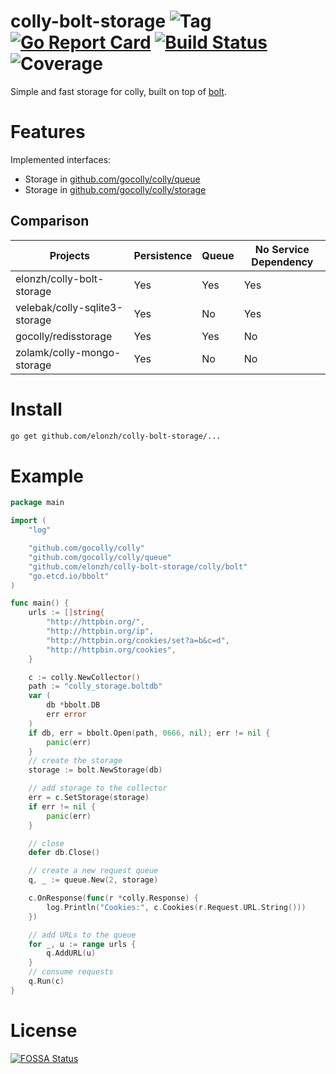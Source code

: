 # colly-bolt-storage ![Tag](https://img.shields.io/github/tag/elonzh/colly-bolt-storage.svg?style=flat-square) [![Go Report Card](https://goreportcard.com/badge/github.com/elonzh/colly-bolt-storage)](https://goreportcard.com/report/github.com/elonzh/colly-bolt-storage?style=flat-square) [![Build Status](https://img.shields.io/travis/elonzh/colly-bolt-storage.svg?style=flat-square)](https://travis-ci.org/elonzh/colly-bolt-storage) ![Coverage](https://img.shields.io/codecov/c/github/elonzh/colly-bolt-storage.svg?style=flat-square)

Simple and fast storage for colly, built on top of [bolt](https://github.com/etcd-io/bbolt#project-status).

# Features

Implemented interfaces:

- Storage in [github.com/gocolly/colly/queue](https://github.com/gocolly/colly/blob/master/queue/queue.go)
- Storage in [github.com/gocolly/colly/storage](https://github.com/gocolly/colly/blob/master/storage/storage.go)

## Comparison

| Projects                      | Persistence | Queue | No Service Dependency |
|-------------------------------|-------------|-------|-----------------------|
| elonzh/colly-bolt-storage     | Yes         | Yes   | Yes                   |
| velebak/colly-sqlite3-storage | Yes         | No    | Yes                   |
| gocolly/redisstorage          | Yes         | Yes   | No                    |
| zolamk/colly-mongo-storage    | Yes         | No    | No                    |

# Install

```bash
go get github.com/elonzh/colly-bolt-storage/...
```

# Example

```go
package main

import (
    "log"

    "github.com/gocolly/colly"
    "github.com/gocolly/colly/queue"
    "github.com/elonzh/colly-bolt-storage/colly/bolt"
	"go.etcd.io/bbolt"
)

func main() {
    urls := []string{
        "http://httpbin.org/",
        "http://httpbin.org/ip",
        "http://httpbin.org/cookies/set?a=b&c=d",
        "http://httpbin.org/cookies",
    }

    c := colly.NewCollector()
    path := "colly_storage.boltdb"
    var (
        db *bbolt.DB
        err error
    )
    if db, err = bbolt.Open(path, 0666, nil); err != nil {
		panic(err)
	}
    // create the storage
    storage := bolt.NewStorage(db)

    // add storage to the collector
    err = c.SetStorage(storage)
    if err != nil {
        panic(err)
    }

    // close
    defer db.Close()

    // create a new request queue
    q, _ := queue.New(2, storage)

    c.OnResponse(func(r *colly.Response) {
        log.Println("Cookies:", c.Cookies(r.Request.URL.String()))
    })

    // add URLs to the queue
    for _, u := range urls {
        q.AddURL(u)
    }
    // consume requests
    q.Run(c)
}
```

# License

[![FOSSA Status](https://app.fossa.com/api/projects/git%2Bgithub.com%2Felonzh%2Fcolly-bolt-storage.svg?type=large)](https://app.fossa.com/projects/git%2Bgithub.com%2Felonzh%2Fcolly-bolt-storage?ref=badge_large)
